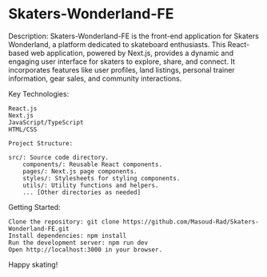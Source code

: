 # Skaters-Wonderland-FE

Description:
Skaters-Wonderland-FE is the front-end application for Skaters Wonderland, a platform dedicated to skateboard enthusiasts. This React-based web application, powered by Next.js, provides a dynamic and engaging user interface for skaters to explore, share, and connect. It incorporates features like user profiles, land listings, personal trainer information, gear sales, and community interactions.

Key Technologies:

    React.js
    Next.js
    JavaScript/TypeScript
    HTML/CSS

    Project Structure:

    src/: Source code directory.
        components/: Reusable React components.
        pages/: Next.js page components.
        styles/: Stylesheets for styling components.
        utils/: Utility functions and helpers.
        ... [Other directories as needed]

Getting Started:

    Clone the repository: git clone https://github.com/Masoud-Rad/Skaters-Wonderland-FE.git
    Install dependencies: npm install
    Run the development server: npm run dev
    Open http://localhost:3000 in your browser.

Happy skating!

